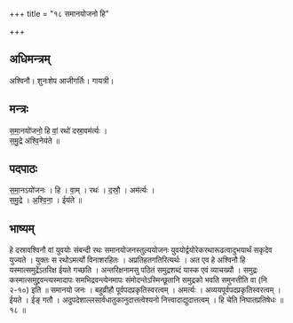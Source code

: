 +++
title = "१८ समानयोजनो हि"

+++
## अधिमन्त्रम्
अश्विनौ। शुनःशेप आजीगर्तिः। गायत्री।

## मन्त्रः
स॒मा॒नयो॑जनो॒ हि वां॒ रथो॑ दस्रा॒वम॑र्त्यः ।  
स॒मु॒द्रे अ॑श्वि॒नेय॑ते ॥

## पदपाठः
स॒मा॒नऽयो॑जनः । हि । वा॒म् । रथः॑ । द॒स्रौ॒ । अम॑र्त्यः ।  
स॒मु॒द्रे । अ॒श्वि॒ना॒ । ईय॑ते ॥

## भाष्यम्
हे दस्रावश्विनौ वां युवयोः संबन्दी रथः समानयोजनस्तुल्ययोजनः युवयोर्द्वयोरेकरथारूढत्वादुभयार्थं सकृदेव युज्यते । युक्तः स रथोऽमर्त्यो विनाशरहितः । अप्रतिहतगतिरित्यर्थः । अत एव हे अश्विनौ हि यस्मात्समुद्रेंऽतरिक्ष ईयते गच्छति । अन्तरिक्षनामसु पठितं समुद्रशब्दं यास्क एवं व्याचख्यौ । समुद्रः कस्मात्समुद्द्रवन्त्यस्मादापः समभिद्रवन्त्येनमापः संमोदन्तेऽस्मिन्छूतानि समुद्रको भवति समुनत्तीति वा (नि २-१०) इति ॥ समानयो जनः । बहुव्रीहौ पूर्वपदप्रकृतिस्वरत्वम् । अमर्त्यः । अव्ययपूर्वपदप्रकृतिस्वरत्वम् । ईयते । ईङ् गतौ । अदुपदेशाल्लसार्वधातुकानुदात्तत्वेश्यनो नित्त्वादाद्युदात्तत्वम् । हि चेति निघातप्रतिषेधः ॥ १८ ॥
